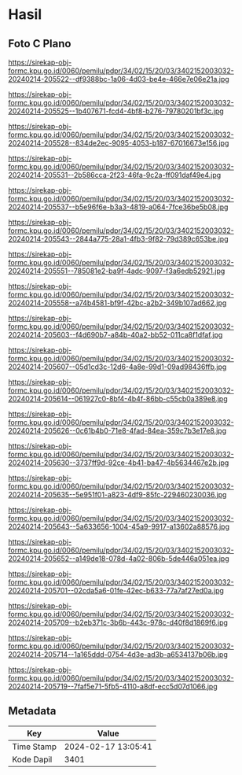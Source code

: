 # Hasil

## Foto C Plano

https://sirekap-obj-formc.kpu.go.id/0060/pemilu/pdpr/34/02/15/20/03/3402152003032-20240214-205522--df9388bc-1a06-4d03-be4e-466e7e06e21a.jpg

https://sirekap-obj-formc.kpu.go.id/0060/pemilu/pdpr/34/02/15/20/03/3402152003032-20240214-205525--1b407671-fcd4-4bf8-b276-79780201bf3c.jpg

https://sirekap-obj-formc.kpu.go.id/0060/pemilu/pdpr/34/02/15/20/03/3402152003032-20240214-205528--834de2ec-9095-4053-b187-67016673e156.jpg

https://sirekap-obj-formc.kpu.go.id/0060/pemilu/pdpr/34/02/15/20/03/3402152003032-20240214-205531--2b586cca-2f23-46fa-9c2a-ff091daf49e4.jpg

https://sirekap-obj-formc.kpu.go.id/0060/pemilu/pdpr/34/02/15/20/03/3402152003032-20240214-205537--b5e96f6e-b3a3-4819-a064-7fce36be5b08.jpg

https://sirekap-obj-formc.kpu.go.id/0060/pemilu/pdpr/34/02/15/20/03/3402152003032-20240214-205543--2844a775-28a1-4fb3-9f82-79d389c653be.jpg

https://sirekap-obj-formc.kpu.go.id/0060/pemilu/pdpr/34/02/15/20/03/3402152003032-20240214-205551--785081e2-ba9f-4adc-9097-f3a6edb52921.jpg

https://sirekap-obj-formc.kpu.go.id/0060/pemilu/pdpr/34/02/15/20/03/3402152003032-20240214-205558--a74b4581-bf9f-42bc-a2b2-349b107ad662.jpg

https://sirekap-obj-formc.kpu.go.id/0060/pemilu/pdpr/34/02/15/20/03/3402152003032-20240214-205603--f4d690b7-a84b-40a2-bb52-011ca8f1dfaf.jpg

https://sirekap-obj-formc.kpu.go.id/0060/pemilu/pdpr/34/02/15/20/03/3402152003032-20240214-205607--05d1cd3c-12d6-4a8e-99d1-09ad98436ffb.jpg

https://sirekap-obj-formc.kpu.go.id/0060/pemilu/pdpr/34/02/15/20/03/3402152003032-20240214-205614--061927c0-8bf4-4b4f-86bb-c55cb0a389e8.jpg

https://sirekap-obj-formc.kpu.go.id/0060/pemilu/pdpr/34/02/15/20/03/3402152003032-20240214-205626--0c61b4b0-71e8-4fad-84ea-359c7b3e17e8.jpg

https://sirekap-obj-formc.kpu.go.id/0060/pemilu/pdpr/34/02/15/20/03/3402152003032-20240214-205630--3737ff9d-92ce-4b41-ba47-4b5634467e2b.jpg

https://sirekap-obj-formc.kpu.go.id/0060/pemilu/pdpr/34/02/15/20/03/3402152003032-20240214-205635--5e951f01-a823-4df9-85fc-229460230036.jpg

https://sirekap-obj-formc.kpu.go.id/0060/pemilu/pdpr/34/02/15/20/03/3402152003032-20240214-205643--5a633656-1004-45a9-9917-a13602a88576.jpg

https://sirekap-obj-formc.kpu.go.id/0060/pemilu/pdpr/34/02/15/20/03/3402152003032-20240214-205652--a149de18-078d-4a02-806b-5de446a051ea.jpg

https://sirekap-obj-formc.kpu.go.id/0060/pemilu/pdpr/34/02/15/20/03/3402152003032-20240214-205701--02cda5a6-01fe-42ec-b633-77a7af27ed0a.jpg

https://sirekap-obj-formc.kpu.go.id/0060/pemilu/pdpr/34/02/15/20/03/3402152003032-20240214-205709--b2eb371c-3b6b-443c-978c-d40f8d1869f6.jpg

https://sirekap-obj-formc.kpu.go.id/0060/pemilu/pdpr/34/02/15/20/03/3402152003032-20240214-205714--1a165ddd-0754-4d3e-ad3b-a6534137b06b.jpg

https://sirekap-obj-formc.kpu.go.id/0060/pemilu/pdpr/34/02/15/20/03/3402152003032-20240214-205719--7faf5e71-5fb5-4110-a8df-ecc5d07d1066.jpg


## Metadata

| Key        | Value               |
| ---------- | ------------------- |
| Time Stamp | 2024-02-17 13:05:41 |
| Kode Dapil | 3401                |



